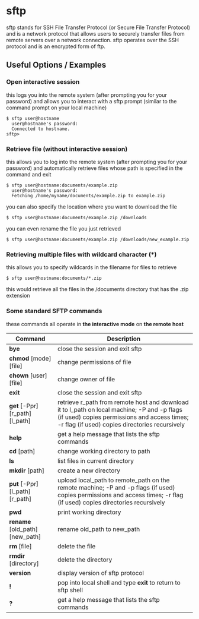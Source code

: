 # sftp
sftp stands for SSH File Transfer Protocol (or Secure File Transfer Protocol) and is a network protocol that allows users to securely transfer files from remote servers over a network connection. sftp operates over the SSH protocol and is an encrypted form of ftp.

## Useful Options / Examples

### Open interactive session
this logs you into the remote system (after prompting you for your password) and allows you to interact with a sftp prompt (similar to the command prompt on your local machine) 

    $ sftp user@hostname
      user@hostname's password:
      Connected to hostname.
    sftp>

### Retrieve file (without interactive session)
this allows you to log into the remote system (after prompting you for your password) and automatically retrieve files whose path is specified in the command and exit 

    $ sftp user@hostname:documents/example.zip
      user@hostname's password:
      Fetching /home/myname/documents/example.zip to example.zip

you can also specify the location where you want to download the file

    $ sftp user@hostname:documents/example.zip /downloads

you can even rename the file you just retrieved

    $ sftp user@hostname:documents/example.zip /downloads/new_example.zip


### Retrieving multiple files with wildcard character (*)
this allows you to specify wildcards in the filename for files to retrieve

    $ sftp user@hostname:documents/*.zip

this would retrieve all the files in the /documents directory that has the .zip extension
  
### Some standard SFTP commands

these commands all operate in **the interactive mode** on **the remote host** 

Command | Description
------------ | -------------
**bye** | close the session and exit sftp
**chmod** [mode] [file] | change permissions of file
**chown** [user] [file] | change owner of file
**exit** | close the session and exit sftp
**get** [-Ppr] [r_path] [l_path] | retrieve r_path from remote host and download it to l_path on local machine; -P and -p flags (if used) copies permissions and access times; -r flag (if used) copies directories recursively
**help** | get a help message that lists the sftp commands
**cd** [path] | change working directory to path
**ls** | list files in current directory
**mkdir** [path] | create a new directory 
**put** [-Ppr] [l_path] [r_path] | upload local_path to remote_path on the remote machine; -P and -p flags (if used) copies permissions and access times; -r flag (if used) copies directories recursively
**pwd** | print working directory
**rename** [old_path] [new_path] | rename old_path to new_path
**rm** [file] | delete the file 
**rmdir** [directory] | delete the directory
**version** | display version of sftp protocol
**!** | pop into local shell and type **exit** to return to sftp shell
**?** | get a help message that lists the sftp commands









